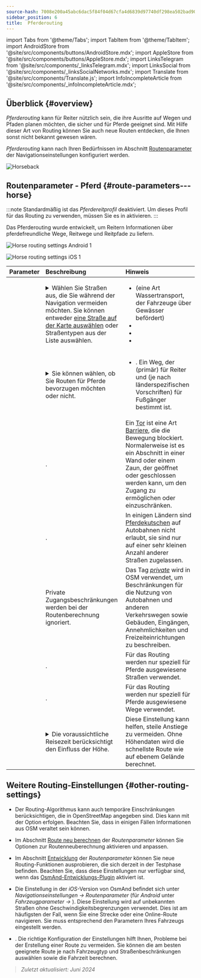 ```yaml
---
source-hash: 7008e200a45abc6dac5f84f04d67cfa4d6839d97740df298ea502bad90aec24d
sidebar_position: 6
title:  Pferderouting
---
```

import Tabs from '@theme/Tabs';
import TabItem from '@theme/TabItem';
import AndroidStore from '@site/src/components/buttons/AndroidStore.mdx';
import AppleStore from '@site/src/components/buttons/AppleStore.mdx';
import LinksTelegram from '@site/src/components/_linksTelegram.mdx';
import LinksSocial from '@site/src/components/_linksSocialNetworks.mdx';
import Translate from '@site/src/components/Translate.js';
import InfoIncompleteArticle from '@site/src/components/_infoIncompleteArticle.mdx';



## Überblick {#overview}

*Pferderouting* kann für Reiter nützlich sein, die ihre Ausritte auf Wegen und Pfaden planen möchten, die sicher und für Pferde geeignet sind. Mit Hilfe dieser Art von Routing können Sie auch neue Routen entdecken, die Ihnen sonst nicht bekannt gewesen wären.

*Pferderouting* kann nach Ihren Bedürfnissen im Abschnitt [Routenparameter](../guidance/navigation-settings.md#route-parameters) der Navigationseinstellungen konfiguriert werden.

![Horseback](@site/static/img/navigation/routing/horseback_routing_overview.png)


## Routenparameter - Pferd {#route-parameters---horse}

:::note
Standardmäßig ist das *Pferdereitprofil* deaktiviert. Um dieses Profil für das Routing zu verwenden, müssen Sie es in *<Translate android="true" ids="shared_string_menu,shared_string_settings,application_profiles"/>* aktivieren.
:::

Das Pferderouting wurde entwickelt, um Reitern Informationen über pferdefreundliche Wege, Reitwege und Reitpfade zu liefern.

<Tabs groupId="operating-systems">

<TabItem value="android" label="Android">

![Horse routing settings Android 1](@site/static/img/navigation/routing/horse-routing-andr.png)

</TabItem>

<TabItem value="ios" label="iOS">

![Horse routing settings iOS 1](@site/static/img/navigation/routing/horse-routing-ios.png)

</TabItem>

</Tabs>

| Parameter | Beschreibung | Hinweis |
|:------------|:---------------|:---------------|
| *<Translate android="true" ids="impassable_road"/>* |  <details><summary> Wählen Sie Straßen aus, die Sie während der Navigation vermeiden möchten. Sie können entweder [eine Straße auf der Karte auswählen](../../map/map-context-menu/#avoid-road) oder Straßentypen aus der Liste auswählen.  </summary>  ![Avoid roads Android](@site/static/img/navigation/routing/horse_routing_avoid_android.png) </details> | <ul><li> [<Translate android="true" ids="routing_attr_avoid_ferries_name"/>](https://wiki.openstreetmap.org/wiki/Ferries) (eine Art Wassertransport, der Fahrzeuge über Gewässer befördert)</li><li>[<Translate android="true" ids="routing_attr_avoid_stairs_name"/>](https://wiki.openstreetmap.org/wiki/Tag:highway%3Dsteps)</li><li>[<Translate android="true" ids="routing_attr_avoid_tunnels_name"/>](https://wiki.openstreetmap.org/wiki/Key:tunnel)</li><li>[<Translate android="true" ids="routing_attr_avoid_motorway_name"/>](https://wiki.openstreetmap.org/wiki/Tag:highway%3Dmotorway)</li></ul>|
| *<Translate android="true" ids="prefer_in_routing_title"/>* | <details><summary> Sie können wählen, ob Sie Routen für Pferde bevorzugen möchten oder nicht. </summary> ![Prefer horses routes Android](@site/static/img/navigation/routing/horse_routing_prefer_android.png)  </details>  | <ul><li>[<Translate android="true" ids="routing_attr_prefer_horse_routes_name"/>](https://wiki.openstreetmap.org/wiki/Tag:highway%3Dbridleway). Ein Weg, der (primär) für Reiter und (je nach länderspezifischen Vorschriften) für Fußgänger bestimmt ist. </li></ul> |
| *<Translate android="true" ids="routing_attr_allow_gate_name"/>* |  <Translate android="true" ids="routing_attr_allow_gate_description"/>. | Ein [Tor](https://wiki.openstreetmap.org/wiki/Tag:barrier%3Dgate) ist eine Art [Barriere](https://wiki.openstreetmap.org/wiki/Key:barrier), die die Bewegung blockiert. Normalerweise ist es ein Abschnitt in einer Wand oder einem Zaun, der geöffnet oder geschlossen werden kann, um den Zugang zu ermöglichen oder einzuschränken. |
|  *<Translate android="true" ids="routing_attr_carriage_restrictions_name"/>*  |  <Translate android="true" ids="routing_attr_carriage_restrictions_description"/>.  | In einigen Ländern sind [Pferdekutschen](https://wiki.openstreetmap.org/wiki/Key:carriage) auf Autobahnen nicht erlaubt, sie sind nur auf einer sehr kleinen Anzahl anderer Straßen zugelassen.   |
| *<Translate android="true" ids="routing_attr_allow_private_name"/>* |  Private Zugangsbeschränkungen werden bei der Routenberechnung ignoriert.  | Das Tag *[private](https://wiki.openstreetmap.org/wiki/Key:access)* wird in OSM verwendet, um Beschränkungen für die Nutzung von Autobahnen und anderen Verkehrswegen sowie Gebäuden, Eingängen, Annehmlichkeiten und Freizeiteinrichtungen zu beschreiben.   |
| *<Translate android="true" ids="routing_attr_only_permitted_streets_name"/>*   |  <Translate android="true" ids="routing_attr_only_permitted_streets_description"/>.  | Für das Routing werden nur speziell für Pferde ausgewiesene Straßen verwendet.   |
| *<Translate android="true" ids="routing_attr_only_permitted_ways_name"/>*   |  <Translate android="true" ids="routing_attr_only_permitted_ways_description"/>.  | Für das Routing werden nur speziell für Pferde ausgewiesene Wege verwendet.   |
|*<Translate android="true" ids="routing_attr_height_obstacles_name"/>* | <details><summary> Die voraussichtliche Reisezeit berücksichtigt den Einfluss der Höhe. </summary> ![Use elevation data Android](@site/static/img/navigation/routing/horse_routing_elevation_android.png)  </details> | Diese Einstellung kann helfen, steile Anstiege zu vermeiden. Ohne Höhendaten wird die schnellste Route wie auf ebenem Gelände berechnet. |


## Weitere Routing-Einstellungen {#other-routing-settings}

- Der Routing-Algorithmus kann auch temporäre Einschränkungen berücksichtigen, die in OpenStreetMap angegeben sind. Dies kann mit der Option [<Translate android="true" ids="temporary_conditional_routing"/>](../routing/osmand-routing.md#consider-temporary-limitations) erfolgen. Beachten Sie, dass in einigen Fällen Informationen aus OSM veraltet sein können.

- Im Abschnitt [Route neu berechnen](../../navigation/guidance/navigation-settings.md#recalculate-route) der *Routenparameter* können Sie Optionen zur Routenneuberechnung aktivieren und anpassen.

- Im Abschnitt [Entwicklung](../guidance/navigation-settings.md#development-settings) der *Routenparameter* können Sie neue Routing-Funktionen ausprobieren, die sich derzeit in der Testphase befinden. Beachten Sie, dass diese Einstellungen nur verfügbar sind, wenn das [OsmAnd-Entwicklungs-Plugin](../../plugins/development.md) aktiviert ist.

- Die Einstellung [<Translate ios="true" ids="road_speeds"/>](../guidance/navigation-settings.md#road-speeds) in der *iOS*-Version von OsmAnd befindet sich unter *Navigationseinstellungen → Routenparameter* (für *Android* unter *Fahrzeugparameter → [<Translate android="true" ids="default_speed_setting_title"/>](../guidance/navigation-settings.md#default-speed--road-speeds)*). Diese Einstellung wird auf unbekannten Straßen ohne Geschwindigkeitsbegrenzungen verwendet. Dies ist am häufigsten der Fall, wenn Sie eine Strecke oder eine Online-Route navigieren. Sie muss entsprechend den Parametern Ihres Fahrzeugs eingestellt werden.

- [<Translate ios="true" ids="vehicle_parameters"/>](../guidance/navigation-settings.md#vehicle-parameters). Die richtige Konfiguration der Einstellungen hilft Ihnen, Probleme bei der Erstellung einer Route zu vermeiden. Sie können die am besten geeignete Route je nach Fahrzeugtyp und Straßenbeschränkungen auswählen sowie die Fahrzeit berechnen.

> *Zuletzt aktualisiert: Juni 2024*